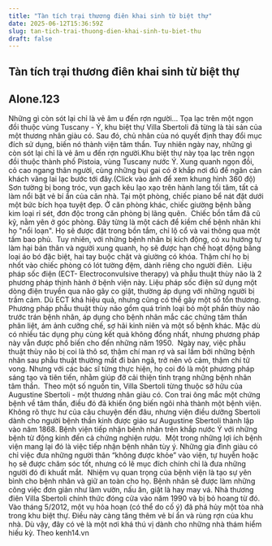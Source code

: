 ```yaml
---
title: "Tàn tích trại thương điên khai sinh từ biệt thự"
date: 2025-06-12T15:36:59Z
slug: tan-tich-trai-thuong-dien-khai-sinh-tu-biet-thu
draft: false
---
```


## Tàn tích trại thương điên khai sinh từ biệt thự

## Alone.123

Những gì còn sót lại chỉ là vẻ âm u đến rợn người... 
Tọa lạc trên một ngọn đồi thuộc vùng Tuscany - Ý, khu biệt thự Villa Sbertoli đã từng là tài sản của một thương nhân giàu có. Sau đó, chủ nhân của nó quyết định thay đổi mục đích sử dụng, biến nó thành viện tâm thần. Tuy nhiên ngày nay, những gì còn sót lại chỉ là vẻ âm u đến rợn người.​​Khu biệt thự này tọa lạc trên ngọn đồi thuộc thành phố Pistoia, vùng Tuscany nước Ý. Xung quanh ngọn đồi, cỏ cao ngang thân người, cùng những bụi gai có ở khắp nơi đủ để ngăn cản khách vãng lai lạc bước tới đây.​​(Click vào ảnh để xem khung hình 360 độ)
​Sơn tường bị bong tróc, vụn gạch kêu lạo xạo trên hành lang tối tăm, tất cả làm nổi bật vẻ bí ẩn của căn nhà. Tại một phòng, chiếc piano bể nát đặt dưới một bức bích họa tuyệt đẹp. Ở căn phòng khác, chiếc giường bệnh bằng kim loại rỉ sét, đơn độc trong căn phòng bị lãng quên.
​
Chiếc bồn tắm đã cũ kỹ, nằm yên ở góc phòng. Đây từng là một cách để kiềm chế bệnh nhân khi họ "nổi loạn". Họ sẽ được đặt trong bồn tắm, chỉ lộ cổ và vai thông qua một tấm bao phủ.
​
Tuy nhiên, với những bệnh nhân bị kích động, có xu hướng tự làm hại bản thân và người xung quanh, họ sẽ được hạn chế hoạt động bằng loại áo bó đặc biệt, hai tay buộc chặt và giường có khóa. Thậm chí họ bị nhốt vào chiếc phòng có lót tường đệm, dành riêng cho người điên.
​
Liệu pháp sốc điện (ECT- Electroconvulsive therapy) và phẫu thuật thùy não là 2 phương pháp thịnh hành ở bệnh viện này. Liệu pháp sốc điện sử dụng một dòng điện truyền qua não gây co giật, thường áp dụng với những người bị trầm cảm. Dù ECT khá hiệu quả, nhưng cũng có thể gây một số tổn thương.
​
Phương pháp phẫu thuật thùy não gồm quá trình loại bỏ một phần thùy não trước trán bệnh nhân, áp dụng cho bệnh nhân mắc các chứng tâm thần phân liệt, ám ảnh cưỡng chế, sợ hãi kinh niên và một số bệnh khác.
Mặc dù có nhiều tác dụng phụ cùng kết quả không đồng nhất, nhưng phương pháp này vẫn được phổ biến cho đến những năm 1950.
​
Ngày nay, việc phẫu thuật thùy não bị coi là thô sơ, thậm chí man rợ và sai lầm bởi những bệnh nhân sau phẫu thuật thường mất đi bản ngã, trở nên vô cảm, thậm chí tử vong. Nhưng với các bác sĩ từng thực hiện, họ coi đó là một phương pháp sáng tạo và tiên tiến, nhằm giúp đỡ cải thiện tình trạng những bệnh nhân tâm thần.
​
Theo một số nguồn tin, Villa Sbertoli từng thuộc sở hữu của Augustine Sbertoli - một thương nhân giàu có. Con trai ông mắc một chứng bệnh về tâm thần, điều đó đã khiến ông biến ngôi nhà thành một bệnh viện.
​
Không rõ thực hư của câu chuyện đến đâu, nhưng viện điều dưỡng Sbertoli dành cho người bệnh thần kinh được giáo sư Augustine Sbertoli thành lập vào năm 1868. Bệnh viện tiếp nhận bênh nhân trên khắp nước Ý với những bệnh từ động kinh đến cả chứng nghiện rượu.
​
Một trong những lợi ích bệnh viện mang lại đó là việc tiếp nhận bệnh nhân tùy ý. Những gia đình giàu có chỉ việc đưa những người thân “không được khỏe” vào viện, tự huyễn hoặc họ sẽ được chăm sóc tốt, nhưng có lẽ mục đích chính chỉ là đưa những người đó đi khuất mắt.
​
​Nhiệm vụ quan trọng của bệnh viện là tạo sự yên bình cho bệnh nhân và giữ an toàn cho họ. Bệnh nhân sẽ được làm những công việc đơn giản như làm vườn, nấu ăn, giặt là hay may vá.
​Nhà thương điên Villa Sbertoli chính thức đóng cửa vào năm 1990 và bị bỏ hoang từ đó.
​
Vào tháng 5/2012, một vụ hỏa hoạn (có thể do cố ý) đã phá hủy một tòa nhà trong khu biệt thự. Điều này càng tăng thêm vẻ bí ẩn và rùng rợn của khu nhà. Dù vậy, đây có vẻ là một nơi khá thú vị dành cho những nhà thám hiểm hiếu kỳ.
Theo kenh14.vn​